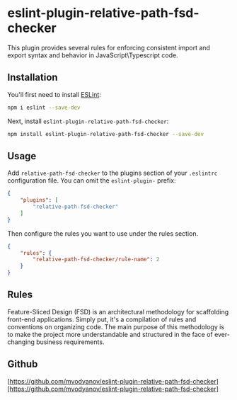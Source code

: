 # eslint-plugin-relative-path-fsd-checker

This plugin provides several rules for enforcing consistent import and export syntax and behavior in JavaScript\Typescript code. 


## Installation

You'll first need to install [ESLint](https://eslint.org/):

```sh
npm i eslint --save-dev
```

Next, install `eslint-plugin-relative-path-fsd-checker`:

```sh
npm install eslint-plugin-relative-path-fsd-checker --save-dev
```

## Usage

Add `relative-path-fsd-checker` to the plugins section of your `.eslintrc` configuration file. You can omit the `eslint-plugin-` prefix:

```json
{
    "plugins": [
        "relative-path-fsd-checker"
    ]
}
```


Then configure the rules you want to use under the rules section.

```json
{
    "rules": {
        "relative-path-fsd-checker/rule-name": 2
    }
}
```

## Rules

Feature-Sliced Design (FSD) is an architectural methodology for scaffolding front-end applications. Simply put, it's a compilation of rules and conventions on organizing code. The main purpose of this methodology is to make the project more understandable and structured in the face of ever-changing business requirements.



## Github 
[https://github.com/mvodyanov/eslint-plugin-relative-path-fsd-checker][https://github.com/mvodyanov/eslint-plugin-relative-path-fsd-checker]